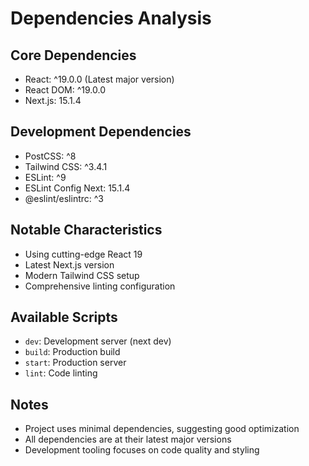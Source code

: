 # Dependencies Analysis

## Core Dependencies
- React: ^19.0.0 (Latest major version)
- React DOM: ^19.0.0
- Next.js: 15.1.4

## Development Dependencies
- PostCSS: ^8
- Tailwind CSS: ^3.4.1
- ESLint: ^9
- ESLint Config Next: 15.1.4
- @eslint/eslintrc: ^3

## Notable Characteristics
- Using cutting-edge React 19
- Latest Next.js version
- Modern Tailwind CSS setup
- Comprehensive linting configuration

## Available Scripts
- `dev`: Development server (next dev)
- `build`: Production build
- `start`: Production server
- `lint`: Code linting

## Notes
- Project uses minimal dependencies, suggesting good optimization
- All dependencies are at their latest major versions
- Development tooling focuses on code quality and styling